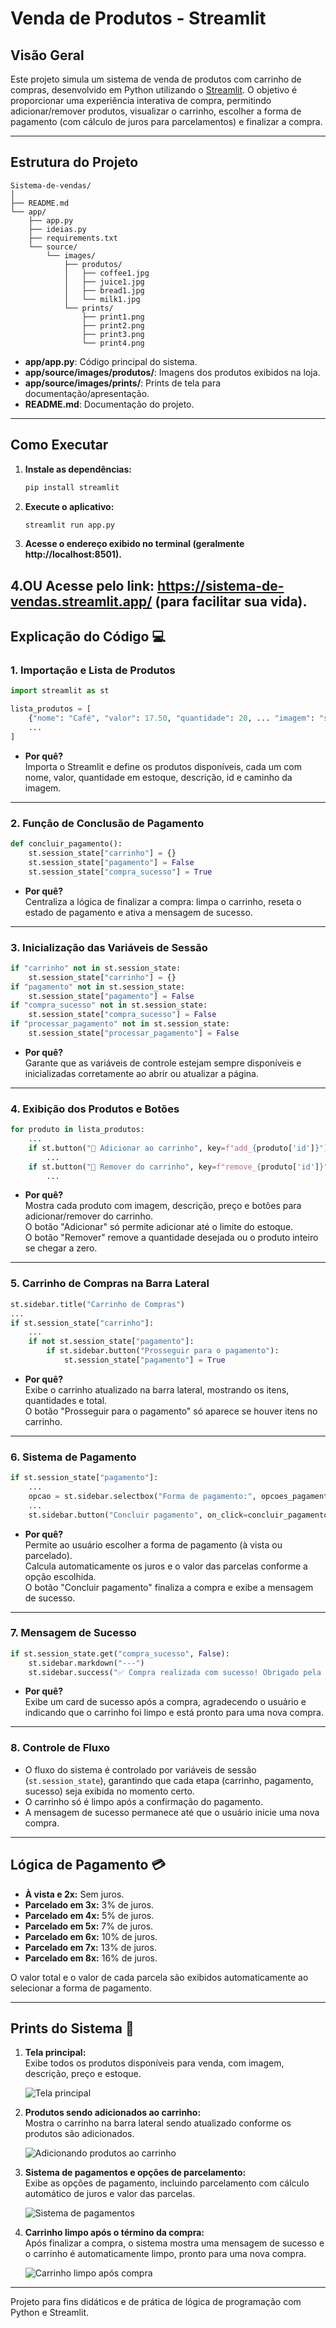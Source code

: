 # Venda de Produtos - Streamlit

## Visão Geral

Este projeto simula um sistema de venda de produtos com carrinho de compras, desenvolvido em Python utilizando o [Streamlit](https://streamlit.io/). O objetivo é proporcionar uma experiência interativa de compra, permitindo adicionar/remover produtos, visualizar o carrinho, escolher a forma de pagamento (com cálculo de juros para parcelamentos) e finalizar a compra.

---

## Estrutura do Projeto

```
Sistema-de-vendas/
│
├── README.md
└── app/
    ├── app.py
    ├── ideias.py
    ├── requirements.txt
    └── source/
        └── images/
            ├── produtos/
            │   ├── coffee1.jpg
            │   ├── juice1.jpg
            │   ├── bread1.jpg
            │   └── milk1.jpg
            └── prints/
                ├── print1.png
                ├── print2.png
                ├── print3.png
                └── print4.png
```
- **app/app.py**: Código principal do sistema.
- **app/source/images/produtos/**: Imagens dos produtos exibidos na loja.
- **app/source/images/prints/**: Prints de tela para documentação/apresentação.
- **README.md**: Documentação do projeto.
---

## Como Executar

1. **Instale as dependências:**
   ```bash
   pip install streamlit
   ```

2. **Execute o aplicativo:**
   ```bash
   streamlit run app.py
   ```

3. **Acesse o endereço exibido no terminal (geralmente http://localhost:8501).**

4.**OU Acesse pelo link: https://sistema-de-vendas.streamlit.app/ (para facilitar sua vida).**
---

## Explicação do Código 💻

### 1. Importação e Lista de Produtos

```python
import streamlit as st

lista_produtos = [
    {"nome": "Café", "valor": 17.50, "quantidade": 20, ... "imagem": "source/images/produtos/coffee1.jpg"},
    ...
]
```
- **Por quê?**  
  Importa o Streamlit e define os produtos disponíveis, cada um com nome, valor, quantidade em estoque, descrição, id e caminho da imagem.

---

### 2. Função de Conclusão de Pagamento

```python
def concluir_pagamento():
    st.session_state["carrinho"] = {}
    st.session_state["pagamento"] = False
    st.session_state["compra_sucesso"] = True
```
- **Por quê?**  
  Centraliza a lógica de finalizar a compra: limpa o carrinho, reseta o estado de pagamento e ativa a mensagem de sucesso.

---

### 3. Inicialização das Variáveis de Sessão

```python
if "carrinho" not in st.session_state:
    st.session_state["carrinho"] = {}
if "pagamento" not in st.session_state:
    st.session_state["pagamento"] = False
if "compra_sucesso" not in st.session_state:
    st.session_state["compra_sucesso"] = False
if "processar_pagamento" not in st.session_state:
    st.session_state["processar_pagamento"] = False
```
- **Por quê?**  
  Garante que as variáveis de controle estejam sempre disponíveis e inicializadas corretamente ao abrir ou atualizar a página.

---

### 4. Exibição dos Produtos e Botões

```python
for produto in lista_produtos:
    ...
    if st.button("🛒 Adicionar ao carrinho", key=f"add_{produto['id']}"):
        ...
    if st.button("🛒 Remover do carrinho", key=f"remove_{produto['id']}"):
        ...
```
- **Por quê?**  
  Mostra cada produto com imagem, descrição, preço e botões para adicionar/remover do carrinho.  
  O botão "Adicionar" só permite adicionar até o limite do estoque.  
  O botão "Remover" remove a quantidade desejada ou o produto inteiro se chegar a zero.

---

### 5. Carrinho de Compras na Barra Lateral

```python
st.sidebar.title("Carrinho de Compras")
...
if st.session_state["carrinho"]:
    ...
    if not st.session_state["pagamento"]:
        if st.sidebar.button("Prosseguir para o pagamento"):
            st.session_state["pagamento"] = True
```
- **Por quê?**  
  Exibe o carrinho atualizado na barra lateral, mostrando os itens, quantidades e total.  
  O botão "Prosseguir para o pagamento" só aparece se houver itens no carrinho.

---

### 6. Sistema de Pagamento

```python
if st.session_state["pagamento"]:
    ...
    opcao = st.sidebar.selectbox("Forma de pagamento:", opcoes_pagamento)
    ...
    st.sidebar.button("Concluir pagamento", on_click=concluir_pagamento)
```
- **Por quê?**  
  Permite ao usuário escolher a forma de pagamento (à vista ou parcelado).  
  Calcula automaticamente os juros e o valor das parcelas conforme a opção escolhida.  
  O botão "Concluir pagamento" finaliza a compra e exibe a mensagem de sucesso.

---

### 7. Mensagem de Sucesso

```python
if st.session_state.get("compra_sucesso", False):
    st.sidebar.markdown("---")
    st.sidebar.success("✅ Compra realizada com sucesso! Obrigado pela preferência. 🎉")
```
- **Por quê?**  
  Exibe um card de sucesso após a compra, agradecendo o usuário e indicando que o carrinho foi limpo e está pronto para uma nova compra.

---

### 8. Controle de Fluxo

- O fluxo do sistema é controlado por variáveis de sessão (`st.session_state`), garantindo que cada etapa (carrinho, pagamento, sucesso) seja exibida no momento certo.
- O carrinho só é limpo após a confirmação do pagamento.
- A mensagem de sucesso permanece até que o usuário inicie uma nova compra.

---

## Lógica de Pagamento 💳

- **À vista e 2x:** Sem juros.
- **Parcelado em 3x:** 3% de juros.
- **Parcelado em 4x:** 5% de juros.
- **Parcelado em 5x:** 7% de juros.
- **Parcelado em 6x:** 10% de juros.
- **Parcelado em 7x:** 13% de juros.
- **Parcelado em 8x:** 16% de juros.

O valor total e o valor de cada parcela são exibidos automaticamente ao selecionar a forma de pagamento.

---

## Prints do Sistema 📸

1. **Tela principal:**  
   Exibe todos os produtos disponíveis para venda, com imagem, descrição, preço e estoque.
   
   ![Tela principal](app/source/images/prints/print1.png)

2. **Produtos sendo adicionados ao carrinho:**  
   Mostra o carrinho na barra lateral sendo atualizado conforme os produtos são adicionados.
   
   ![Adicionando produtos ao carrinho](app/source/images/prints/print2.png)

3. **Sistema de pagamentos e opções de parcelamento:**  
   Exibe as opções de pagamento, incluindo parcelamento com cálculo automático de juros e valor das parcelas.
   
   ![Sistema de pagamentos](app/source/images/prints/print3.png)

4. **Carrinho limpo após o término da compra:**  
   Após finalizar a compra, o sistema mostra uma mensagem de sucesso e o carrinho é automaticamente limpo, pronto para uma nova compra.
   
   ![Carrinho limpo após compra](app/source/images/prints/print4.png)

---

Projeto para fins didáticos e de prática de lógica de programação com Python e Streamlit.
